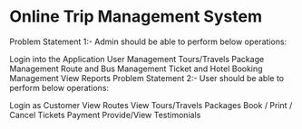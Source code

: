 # Online Trip Management System
Problem Statement 1:- Admin should be able to perform below operations:

Login into the Application
User Management
Tours/Travels Package Management
Route and Bus Management
Ticket and Hotel Booking Management
View Reports
Problem Statement 2:- User should be able to perform below operations:

Login as Customer
View Routes
View Tours/Travels Packages
Book / Print / Cancel Tickets
Payment
Provide/View Testimonials
